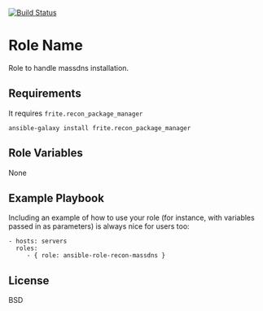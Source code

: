 [![Build Status](https://travis-ci.com/frite/ansible-role-recon-massdns.svg?branch=master)](https://travis-ci.com/frite/ansible-role-recon-massdns)

Role Name
=========

Role to handle massdns installation.

Requirements
------------

It requires `frite.recon_package_manager`
```
ansible-galaxy install frite.recon_package_manager
```

Role Variables
--------------
None


Example Playbook
----------------

Including an example of how to use your role (for instance, with variables
passed in as parameters) is always nice for users too:

    - hosts: servers
      roles:
         - { role: ansible-role-recon-massdns }

License
-------

BSD

